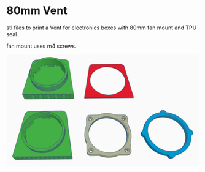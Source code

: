 # 80mm Vent

stl files to print a Vent for electronics boxes with 80mm fan mount and TPU seal.

fan mount uses m4 screws.



<img src=https://github.com/DnG-Crafts/3D_Printables/blob/main/80mm%20Vent/image.jpg><br>



